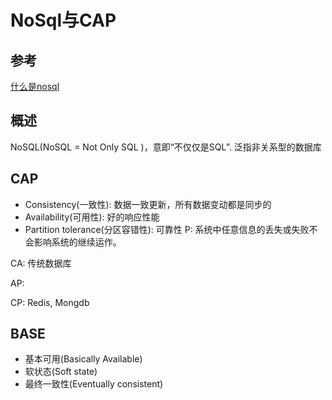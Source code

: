 # NoSql与CAP

## 参考

[什么是nosql](https://blog.csdn.net/a909301740/article/details/80149552)



## 概述

NoSQL(NoSQL = Not Only SQL )，意即“不仅仅是SQL”. 泛指非关系型的数据库



## CAP

- Consistency(一致性): 数据一致更新，所有数据变动都是同步的
- Availability(可用性): 好的响应性能
- Partition tolerance(分区容错性): 可靠性 
     P: 系统中任意信息的丢失或失败不会影响系统的继续运作。



CA: 传统数据库

AP: 

CP: Redis, Mongdb



## BASE

* 基本可用(Basically Available)
* 软状态(Soft state) 
* 最终一致性(Eventually consistent)

 